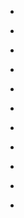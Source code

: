 
- [](/2019/04/elsg958/)

- [](/2019/04/ekk4quj/)

- [](/2019/04/ekjdthd/)

- [](/2018/03/83nbvt/)

- [](/2014/01/cej10m9/)

- [](/2014/01/cee62jo/)

- [](/2013/09/cccor50/)

- [](/2013/09/cccl997/)

- [](/2013/09/cc45py5/)

- [](/2011/07/iuqij/)

- [](/2011/01/f0wzt/)
